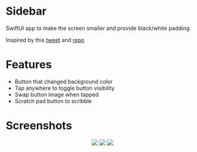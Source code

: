 # Sidebar

SwiftUI app to make the screen smaller and provide black/white padding. 

Inspired by this [tweet](https://twitter.com/tverschoren/status/1382782714680647687) and [repo](https://github.com/verschoren/sidebar) 

# Features
- Button that changed background color
- Tap anywhere to toggle button visibility
- Swap button image when tapped
- Scratch pad button to scribble

# Screenshots

<p align="center">
  <img src="https://user-images.githubusercontent.com/12063704/115211163-ee0e4180-a11c-11eb-8f2b-82f6675fa88f.png">
  <img src="https://user-images.githubusercontent.com/12063704/115211409-2a41a200-a11d-11eb-96a7-0bc5c4b29e67.png">
  <img src="https://user-images.githubusercontent.com/12063704/115211193-f5cde600-a11c-11eb-82c6-789c8a7f7307.png">
</p>
